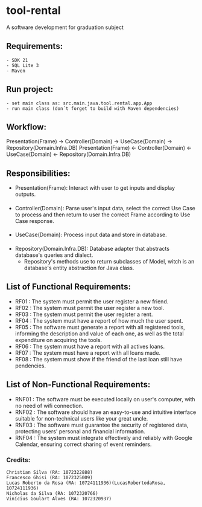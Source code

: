 # tool-rental
A software development for graduation subject


## Requirements:
```
- SDK 21
- SQL Lite 3
- Maven
```

## Run project:

```
- set main class as: src.main.java.tool.rental.app.App
- run main class (don´t forget to build with Maven dependencies)
```

## Workflow:
Presentation(Frame) -> Controller(Domain) -> UseCase(Domain) -> Repository(Domain.Infra.DB)
Presentation(Frame) <- Controller(Domain) <- UseCase(Domain) <- Repository(Domain.Infra.DB)

## Responsibilities:
- Presentation(Frame): Interact with user to get inputs and display outputs.
####
- Controller(Domain): Parse user's input data, select the correct Use Case to process and then 
return to user the correct Frame according to Use Case response.
####
- UseCase(Domain): Process input data and store in database.
####
- Repository(Domain.Infra.DB): Database adapter that abstracts database's queries and dialect.
  * Repository's methods use to return subclasses of Model, witch is an database's entity abstraction for Java class.
## List of Functional Requirements:
 - RF01 : The system must permit the user register a new friend.
 - RF02 : The system must permit the user register a new tool.
 - RF03 : The system must permit the user register a rent.
 - RF04 : The system must have a report of how much the user spent.
 - RF05 : The software must generate a report with all registered tools, informing the description
  and value of each one, as well as the total expenditure on acquiring the tools.
 - RF06 : The system must have a report with all actives loans.
 - RF07 : The system must have a report with all loans made.
 - RF08 : The system must show if the friend of the last loan still have pendencies.
## List of Non-Functional Requirements:
 - RNF01 : The software must be executed locally on user's computer, with no need of wifi connection.
 - RNF02 : The software should have an easy-to-use and intuitive interface suitable for non-technical 
users like your great uncle.
 - RNF03 : The software must guarantee the security of registered data, protecting users' personal
and financial information.
 - RNF04 : The system must integrate effectively and reliably with Google Calendar, 
ensuring correct sharing of event reminders.
### Credits: 
```
Christian Silva (RA: 1072322888)
Francesco Ghisi (RA: 1072325009)
Lucas Roberto da Rosa (RA: 10724111936)(LucasRobertodaRosa, 10724111936)
Nicholas da Silva (RA: 1072320766)
Vinícius Goulart Alves (RA: 1072320937)
```
